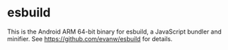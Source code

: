 
# esbuild

This is the Android ARM 64-bit binary for esbuild, a JavaScript bundler and minifier. See https://github.com/evanw/esbuild for details.